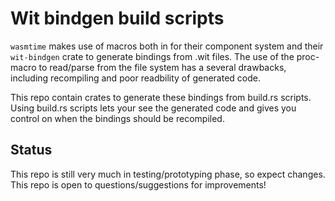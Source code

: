 # Wit bindgen build scripts
`wasmtime` makes use of macros both in for their component system and their `wit-bindgen` crate to generate bindings from .wit files. The use of the proc-macro to read/parse from the file system has a several drawbacks, including recompiling and poor readbility of generated code. 

This repo contain crates to generate these bindings from build.rs scripts. Using build.rs scripts lets your see the generated code and gives you control on when the bindings should be recompiled.

## Status
This repo is still very much in testing/prototyping phase, so expect changes. This repo is open to questions/suggestions for improvements!
